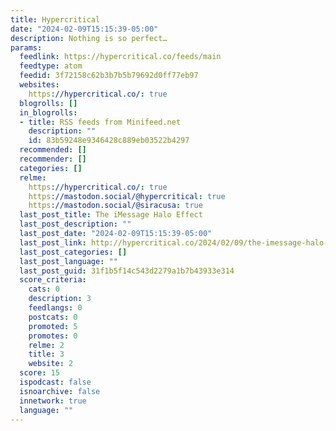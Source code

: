 ```yaml
---
title: Hypercritical
date: "2024-02-09T15:15:39-05:00"
description: Nothing is so perfect…
params:
  feedlink: https://hypercritical.co/feeds/main
  feedtype: atom
  feedid: 3f72158c62b3b7b5b79692d0ff77eb97
  websites:
    https://hypercritical.co/: true
  blogrolls: []
  in_blogrolls:
  - title: RSS feeds from Minifeed.net
    description: ""
    id: 83b59248e9346428c889eb03522b4297
  recommended: []
  recommender: []
  categories: []
  relme:
    https://hypercritical.co/: true
    https://mastodon.social/@hypercritical: true
    https://mastodon.social/@siracusa: true
  last_post_title: The iMessage Halo Effect
  last_post_description: ""
  last_post_date: "2024-02-09T15:15:39-05:00"
  last_post_link: http://hypercritical.co/2024/02/09/the-imessage-halo-effect
  last_post_categories: []
  last_post_language: ""
  last_post_guid: 31f1b5f14c543d2279a1b7b43933e314
  score_criteria:
    cats: 0
    description: 3
    feedlangs: 0
    postcats: 0
    promoted: 5
    promotes: 0
    relme: 2
    title: 3
    website: 2
  score: 15
  ispodcast: false
  isnoarchive: false
  innetwork: true
  language: ""
---
```

